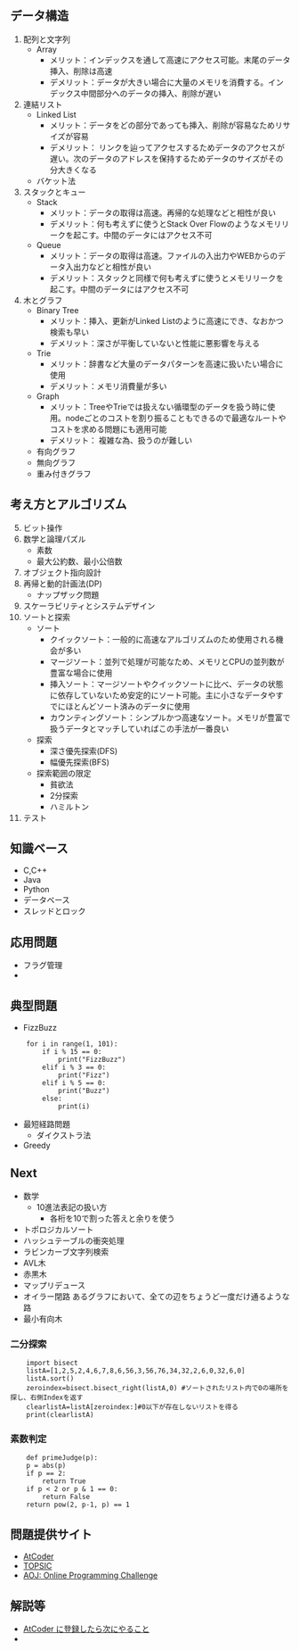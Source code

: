 ## データ構造
1. 配列と文字列
	* Array
		+ メリット：インデックスを通して高速にアクセス可能。末尾のデータ挿入、削除は高速
		+ デメリット：データが大きい場合に大量のメモリを消費する。インデックス中間部分へのデータの挿入、削除が遅い 
2. 連結リスト
	* Linked List 
		+ メリット：データをどの部分であっても挿入、削除が容易なためリサイズが容易
		+ デメリット： リンクを辿ってアクセスするためデータのアクセスが遅い。次のデータのアドレスを保持するためデータのサイズがその分大きくなる
	* バケット法
3. スタックとキュー
	* Stack
		+ メリット：データの取得は高速。再帰的な処理などと相性が良い
		+ デメリット：何も考えずに使うとStack Over Flowのようなメモリリークを起こす。中間のデータにはアクセス不可
	* Queue
		+ メリット：データの取得は高速。ファイルの入出力やWEBからのデータ入出力などと相性が良い
		+ デメリット：スタックと同様で何も考えずに使うとメモリリークを起こす。中間のデータにはアクセス不可
4. 木とグラフ
	* Binary Tree
		+ メリット：挿入、更新がLinked Listのように高速にでき、なおかつ検索も早い
		+ デメリット：深さが平衡していないと性能に悪影響を与える
	* Trie
		+ メリット：辞書など大量のデータパターンを高速に扱いたい場合に使用
		+ デメリット：メモリ消費量が多い
	* Graph 
		+ メリット：TreeやTrieでは扱えない循環型のデータを扱う時に使用。nodeごとのコストを割り振ることもできるので最適なルートやコストを求める問題にも適用可能
		+ デメリット： 複雑な為、扱うのが難しい
	* 有向グラフ
	* 無向グラフ
	* 重み付きグラフ
## 考え方とアルゴリズム
5. ビット操作
6. 数学と論理パズル
	* 素数
	* 最大公約数、最小公倍数
7. オブジェクト指向設計
8. 再帰と動的計画法(DP)
	* ナップザック問題
9. スケーラビリティとシステムデザイン
10. ソートと探索
	* ソート
		+ クイックソート：一般的に高速なアルゴリズムのため使用される機会が多い 
		+ マージソート：並列で処理が可能なため、メモリとCPUの並列数が豊富な場合に使用
		+ 挿入ソート：マージソートやクイックソートに比べ、データの状態に依存していないため安定的にソート可能。主に小さなデータやすでにほとんどソート済みのデータに使用 
		+ カウンティングソート：シンプルかつ高速なソート。メモリが豊富で扱うデータとマッチしていればこの手法が一番良い
	* 探索
		+ 深さ優先探索(DFS)
		+ 幅優先探索(BFS)
	* 探索範囲の限定
		+ 貧欲法
		+ 2分探索
		+ ハミルトン
11. テスト
## 知識ベース
* C,C++
* Java
* Python
* データベース
* スレッドとロック
## 応用問題
* フラグ管理
* 
## 典型問題
* FizzBuzz
```python:サンプル
	for i in range(1, 101):
		if i % 15 == 0:
			print("FizzBuzz")
		elif i % 3 == 0:
			print("Fizz")
		elif i % 5 == 0:
			print("Buzz")
		else:
			print(i)
```
* 最短経路問題
	+ ダイクストラ法
* Greedy
## Next
* 数学
	+ 10進法表記の扱い方
		- 各桁を10で割った答えと余りを使う
* トポロジカルソート
* ハッシュテーブルの衝突処理
* ラビンカーブ文字列検索
* AVL木
* 赤黒木
* マップリデュース
* オイラー閉路
	あるグラフにおいて、全ての辺をちょうど一度だけ通るような路
* 最小有向木
### 二分探索
```python:サンプル
	import bisect
	listA=[1,2,5,2,4,6,7,8,6,56,3,56,76,34,32,2,6,0,32,6,0] 
	listA.sort()
	zeroindex=bisect.bisect_right(listA,0) #ソートされたリスト内で0の場所を探し、右側Indexを返す
	clearlistA=listA[zeroindex:]#0以下が存在しないリストを得る
	print(clearlistA)
```
### 素数判定
```python:サンプル
	def primeJudge(p):
	p = abs(p)
	if p == 2:
		return True
	if p < 2 or p & 1 == 0:
		return False
	return pow(2, p-1, p) == 1
```

## 問題提供サイト
* [AtCoder](https://beta.atcoder.jp/contests/abs/tasks/practice_1)
* [TOPSIC](http://noimin.hatenablog.com/entry/2017/12/16/230900)
* [AOJ: Online Programming Challenge](http://judge.u-aizu.ac.jp/onlinejudge/index.jsp)

## 解説等
* [AtCoder に登録したら次にやること](https://qiita.com/drken/items/fd4e5e3630d0f5859067)
* 